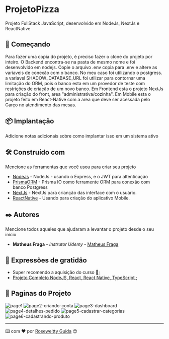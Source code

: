 # ProjetoPizza

Projeto FullStack JavaScript, desenvolvido em NodeJs, NextJs e ReactNative

## 🚀 Começando

Para fazer uma copia do projeto, é preciso fazer o clone do projeto por inteiro.
O Backend encontra-se na pasta de mesmo nome e foi desenvolvido em nodejs.
Copie o arquivo .env copia para .env e altere as variaveis de conexão com o banco. No meu caso foi utilizando o postgress.
a variavel SHADOW_DATABASE_URL foi utilizar para contornar uma limitação do ORM, pois o banco esta em um provedor de teste
com restrições de criação de um novo banco.
Em Frontend esta o projeto NextJs para criação do front, area "administrativa/cozinha". 
Em Mobile esta o projeto feito em React-Native com a area que deve ser acessada pelo Garço no atendimento das mesas.


## 📦 Implantação

Adicione notas adicionais sobre como implantar isso em um sistema ativo

## 🛠️ Construído com

Mencione as ferramentas que você usou para criar seu projeto

* [NodeJs](https://nodejs.org/) - NodeJs - usando o Express, e o JWT para altenticação
* [PrismaORM](https://www.prisma.io/) - Prisma IO como ferramente ORM para conexão com banco Postgress
* [NextJs](https://nextjs.org/) - NextJs para crianção das interface com o usuário.
* [ReactNative](https://reactnative.dev/) - Usando para criação do aplicativo Mobile.


## ✒️ Autores

Mencione todos aqueles que ajudaram a levantar o projeto desde o seu início

* **Matheus Fraga** - *Instrutor Udemy* - [Matheus Fraga](https://www.linkedin.com/in/matheusfragad/)

## 🎁 Expressões de gratidão

* Super recomendo a aquisição do curso 📢;
* [Projeto Completo NodeJS, React, React Native, TypeScript
](https://www.udemy.com/share/106djC3@QA3Rn4P8jjz9JZCttXtG926kbFYaR877bHA9stCPzIXooNwES5sA6ugTshae7N8r/);

## 🚀 Paginas do Projeto

![page1](https://user-images.githubusercontent.com/6312819/210184505-cf4a8cff-1a45-429e-bce3-a76a36df945e.png)
![page2-criando-conta](https://user-images.githubusercontent.com/6312819/210184511-8e5a59e3-88a7-4724-a322-bfa537fa37c2.png)
![page3-dashboard](https://user-images.githubusercontent.com/6312819/210184512-72efe281-3bb1-4f50-b3c4-728e02881e47.png)
![page4-detalhes-pedido](https://user-images.githubusercontent.com/6312819/210184513-1e4d1664-aed8-4e03-9682-4cda8fc0e244.png)
![page5-cadastrar-categorias](https://user-images.githubusercontent.com/6312819/210184515-5c1c1ae4-e30d-449a-ad09-64e093c91ccf.png)
![page6-cadastrando-produto](https://user-images.githubusercontent.com/6312819/210184516-521ce25b-faa8-48f1-91dd-a8144cc1a909.png)




---
⌨️ com ❤️ por [Roseweltty Guida](https://www.linkedin.com/in/rosewelttybguida/) 😊
